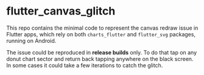 # flutter_canvas_glitch

This repo contains the minimal code to represent the canvas redraw issue in Flutter apps, which rely on both `charts_flutter` and `flutter_svg` packages, running on Android. 

The issue could be reproduced in __release builds__ only. To do that tap on any donut chart sector and return back tapping anywhere on the black screen. In some cases it could take a few iterations to catch the glitch.
